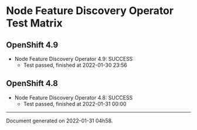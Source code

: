 
Node Feature Discovery Operator Test Matrix
===========================================

OpenShift 4.9
-------------



* Node Feature Discovery Operator 4.9: SUCCESS
  - Test passed, finished at 2022-01-30 23:56

OpenShift 4.8
-------------



* Node Feature Discovery Operator 4.8: SUCCESS
  - Test passed, finished at 2022-01-31 00:00

---
Document generated on 2022-01-31 04h58.
